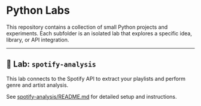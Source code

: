 # Python Labs

This repository contains a collection of small Python projects and experiments. Each subfolder is an isolated lab that explores a specific idea, library, or API integration.

---

## 📁 Lab: `spotify-analysis`

This lab connects to the Spotify API to extract your playlists and perform genre and artist analysis.

See [spotify-analysis/README.md](spotify-analysis/README.md) for detailed setup and instructions.
